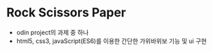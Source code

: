 # Rock Scissors Paper

- odin project의 과제 중 하나
- html5, css3, javaScript(ES6)를 이용한 간단한 가위바위보 기능 및 ui 구현

